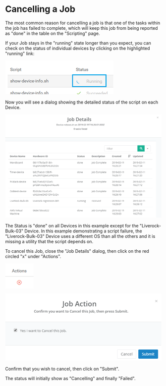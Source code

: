 # Cancelling a Job

The most common reason for cancelling a job is that one of the tasks within the job has failed to complete, which will keep this job from being reported as "done" in the table on the "Scripting" page.

If your Job stays in the "running" state longer than you expect, you can check on the status of individual devices by clicking on the highlighted "running" link:

![](../../.gitbook/assets/image%20%28192%29.png)

Now you will see a dialog showing the detailed status of the script on each Device.

![](../../.gitbook/assets/image%20%28132%29.png)

The Status is "done" on all Devices in this example except for the "Liverock-Bulk-03" Device.  In this example demonstrating a script failure, the "Liverock-Bulk-03" Device uses a different OS than all the others and it is missing a utility that the script depends on.

To cancel this Job, close the "Job Details" dialog, then click on the red circled "x" under "Actions".

![](../../.gitbook/assets/image%20%2827%29.png)

![](../../.gitbook/assets/image%20%28343%29.png)

Confirm that you wish to cancel, then click on "Submit".

The status will initially show as "Cancelling" and finally "Failed".

